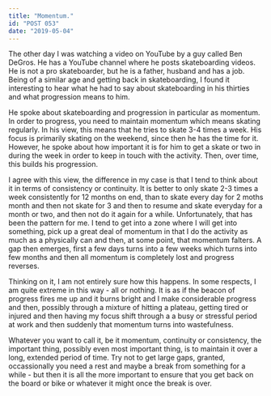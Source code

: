 ```yaml
---
title: "Momentum."
id: "POST 053"
date: "2019-05-04"
---
```


The other day I was watching a video on YouTube by a guy called Ben DeGros. He has a YouTube channel where he posts skateboarding videos. He is not a pro skateboarder, but he is a father, husband and has a job. Being of a similar age and getting back in skateboarding, I found it interesting to hear what he had to say about skateboarding in his thirties and what progression means to him. 

He spoke about skateboarding and progression in particular as momentum. In order to progress, you need to maintain momentum which means skating regularly. In his view, this means that he tries to skate 3-4 times a week. His focus is primarily skating on the weekend, since then he has the time for it. However, he spoke about how important it is for him to get a skate or two in during the week in order to keep in touch with the activity. Then, over time, this builds his progression. 

I agree with this view, the difference in my case is that I tend to think about it in terms of consistency or continuity. It is better to only skate 2-3 times a week consistently for 12 months on end, than to skate every day for 2 moths month and then not skate for 3 and then to resume and skate everyday for a month or two, and then not do it again for a while. Unfortunately, that has been the pattern for me. I tend to get into a zone where I will get into something, pick up a great deal of momentum in that I do the activity as much as a physically can and then, at some point, that momentum falters. A gap then emerges, first a few days turns into a few weeks which turns into few months and then all momentum is completely lost and progress reverses. 

Thinking on it, I am not entirely sure how this happens. In some respects, I am quite extreme in this way - all or nothing. It is as if the beacon of progress fires me up and it burns bright and I make considerable progress and then, possibly through a mixture of hitting a plateau, getting tired or injured and then having my focus shift through a a busy or stressful period at work and then suddenly that momentum turns into wastefulness. 

Whatever you want to call it, be it momentum, continuity or consistency, the important thing, possibly even most important thing, is to maintain it over a long, extended period of time. Try not to get large gaps, granted, occassionally you need a rest and maybe a break from something for a while - but then it is all the more important to ensure that you get back on the board or bike or whatever it might once the break is over. 